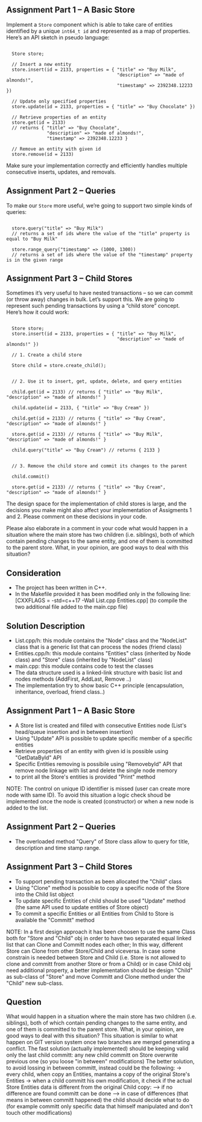 ## Assignment Part 1 – A Basic Store

Implement a `Store` component which is able to take care of entities identified by a unique `int64_t id` and represented as a map of properties. Here’s an API sketch in pseudo language:

```

  Store store;

  // Insert a new entity
  store.insert(id = 2133, properties = { "title" => "Buy Milk", 
                                         "description" => "made of almonds!", 
                                         "timestamp" => 2392348.12233 })

  // Update only specified properties
  store.update(id = 2133, properties = { "title" => "Buy Chocolate" })

  // Retrieve properties of an entity
  store.get(id = 2133)
  // returns { "title" => "Buy Chocolate",
               "description" => "made of almonds!",
               "timestamp" => 2392348.12233 }

  // Remove an entity with given id
  store.remove(id = 2133)

```

Make sure your implementation correctly and efficiently handles multiple consecutive inserts, updates, and removals.

## Assignment Part 2 – Queries

To make our `Store` more useful, we’re going to support two simple kinds of queries:

```

  store.query("title" => "Buy Milk")
  // returns a set of ids where the value of the "title" property is equal to "Buy Milk"

  store.range_query("timestamp" => (1000, 1300))
  // returns a set of ids where the value of the "timestamp" property is in the given range

```

## Assignment Part 3 – Child Stores
Sometimes it’s very useful to have nested transactions – so we can commit (or throw away) changes in bulk. Let’s support this. We are going to represent such pending transactions by using a “child store” concept. Here’s how it could work:

```

  Store store;
  store.insert(id = 2133, properties = { "title" => "Buy Milk", 
                                         "description" => "made of almonds!" })

  // 1. Create a child store

  Store child = store.create_child();


  // 2. Use it to insert, get, update, delete, and query entities

  child.get(id = 2133) // returns { "title" => "Buy Milk", "description" => "made of almonds!" }

  child.update(id = 2133, { "title" => "Buy Cream" })

  child.get(id = 2133) // returns { "title" => "Buy Cream", "description" => "made of almonds!" }

  store.get(id = 2133) // returns { "title" => "Buy Milk", "description" => "made of almonds!" }

  child.query("title" => "Buy Cream") // returns { 2133 }


  // 3. Remove the child store and commit its changes to the parent

  child.commit()

  store.get(id = 2133) // returns { "title" => "Buy Cream", "description" => "made of almonds!" }

```

The design space for the implementation of child stores is large, and the decisions you make might also affect your implementation of Assigments 1 and 2. Please comment on these decisions in your code.

Please also elaborate in a comment in your code what would happen in a situation where the main store has two children (i.e. siblings), both of which contain pending changes to the same entity, and one of them is committed to the parent store. What, in your opinion, are good ways to deal with this situation?


## Consideration
- The project has been written in C++.
- In the Makefile provided it has been modified only in the following line: [CXXFLAGS = -std=c++17 -Wall List.cpp Entities.cpp]
  (to compile the two additional file added to the main.cpp file)
	
## Solution Description
- List.cpp/h: this module contains the "Node" class and the "NodeList" class that is a generic list that can process the nodes (friend class)
- Entities.cpp/h: this module contains "Entities" class (inherited  by Node class) and "Store" class (inherited by "NodeList" class)
- main.cpp: this module contains code to test the classes 
- The data structure used is a linked-link structure with basic list and nodes methods (AddFirst, AddLast, Remove ..)
- The implementation try to show basic C++ principle (encapsulation, inheritance, overload, friend class..)

## Assignment Part 1 – A Basic Store
- A Store list is created and filled with consecutive Entities node (List's head/queue insertion and in between insertion)
- Using "Update" API is possible to update specific member of a specific entities
- Retrieve properties of an entity with given id is possible using "GetDataById" API
- Specific Entities removing is possibile using "RemovebyId" API that remove node linkage with list and delete the single node memory
- to print all the Store's entities is provided "Print" method

NOTE: 
The control on unique ID identifier is missed (user can create more node with same ID). 
To avoid this situation a logic check shoud be implemented once the node is created (constructor) or when a new node is added to the list.

## Assignment Part 2 – Queries
- The overloaded method "Query" of Store class allow to query for title, description and time stamp range.

## Assignment Part 3 – Child Stores
- To support pending transaction as been allocated the "Child" class 
- Using "Clone" method is possible to copy a specific node of the Store into the Child list object
- To update specific Entities of child should be used "Update" method (the same API used to update entities of Store object)
- To commit a specific Entities or all Entities from Child to Store is available the "Committ" method

NOTE: 
In a first design approach it has been choosen to use the same Class both for "Store and "Child" obj in order to have two separated equal linked list that can Clone and Committ nodes each other;
In this way, different Store can Clone from other Store/Child and viceversa.
In case some constrain is needed between Store and Child (i.e. Store is not allowed to clone and committ from another Store or from a Child) or in case Child obj need additional property, a better
implementation should be design "Child" as sub-class of "Store" and move Committ and Clone method under the "Child" new sub-class.

## Question
What would happen in a situation where the main store has two children (i.e. siblings), both of which contain pending changes to the same entity, and one of them is committed to the parent store. What, in your opinion, are good ways to deal with this situation?
This situation is similar to what happen on GIT version system once two branches are merged generating a conflict. 
The fast solution (actually implemented) should be keeping valid only the last child committ: any new child committ on Store overwrite previous one (so you loose "in between" modifications)
The better solution, to avoid lossing in between committ, instead could be the following:
	-> every child, when copy an Entities, mantains a copy of the original Store's Entities
	-> when a child committ his own modification, it check if the actual Store Entities data is different from the original Child copy:
		--> if no difference are found committ can be done
		--> in case of differences (that means in between committ happened) the child should decide what to do (for example committ only specific data that himself manipulated and don't touch other modifications)
 





